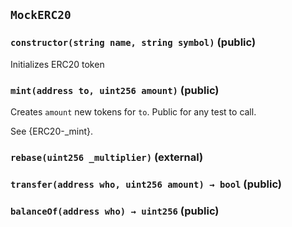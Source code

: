 ## `MockERC20`






### `constructor(string name, string symbol)` (public)



Initializes ERC20 token

### `mint(address to, uint256 amount)` (public)



Creates `amount` new tokens for `to`. Public for any test to call.

See {ERC20-_mint}.

### `rebase(uint256 _multiplier)` (external)





### `transfer(address who, uint256 amount) → bool` (public)





### `balanceOf(address who) → uint256` (public)






